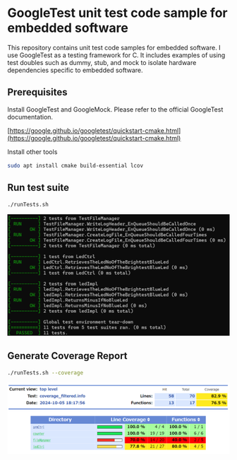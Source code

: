 # GoogleTest unit test code sample for embedded software

This repository contains unit test code samples for embedded software. I use GoogleTest as a testing framework for C. It includes examples of using test doubles such as dummy, stub, and mock to isolate hardware dependencies specific to embedded software.

## Prerequisites

Install GoogleTest and GoogleMock. Please refer to the official GoogleTest documentation.

[https://google.github.io/googletest/quickstart-cmake.html](https://google.github.io/googletest/quickstart-cmake.html)

Install other tools

```bash
sudo apt install cmake build-essential lcov
```

## Run test suite

```bash
./runTests.sh
```

![Google test execute image](./assets/exec.png)

## Generate Coverage Report

```bash
./runTests.sh --coverage
```

![Google test execute image](./assets/coverage.png)
